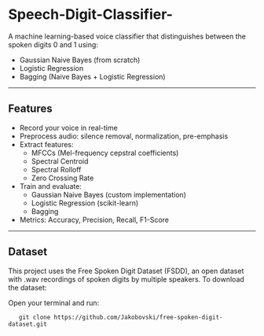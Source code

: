 # Speech-Digit-Classifier-
A machine learning-based voice classifier that distinguishes between the spoken digits 0 and 1 using:
  - Gaussian Naive Bayes (from scratch)
  -  Logistic Regression
  -  Bagging (Naive Bayes + Logistic Regression)
----
## Features
- Record your voice in real-time
- Preprocess audio: silence removal, normalization, pre-emphasis
- Extract features: 
  - MFCCs (Mel-frequency cepstral coefficients)
  - Spectral Centroid
  - Spectral Rolloff
  - Zero Crossing Rate
- Train and evaluate:
  - Gaussian Naive Bayes (custom implementation)
  - Logistic Regression (scikit-learn)
  - Bagging 
- Metrics: Accuracy, Precision, Recall, F1-Score
---
## Dataset
This project uses the Free Spoken Digit Dataset (FSDD), an open dataset with .wav  recordings of spoken digits by multiple speakers.
To download the dataset:
  
   Open your terminal and run:
   
       git clone https://github.com/Jakobovski/free-spoken-digit-dataset.git
